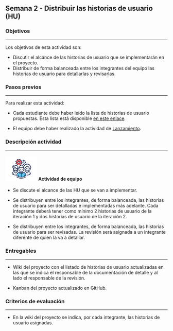 ## Semana 2 - Distribuir las historias de usuario (HU)

### Objetivos

---

Los objetivos de esta actividad son:

- Discutir el alcance de las historias de usuario que se implementarán en el proyecto.
- Distribuir de forma balanceada entre los integrantes del equipo las historias de usuario para detallarlas y revisarlas.

### Pasos previos

---

Para realizar esta actividad:

- Cada estudiante debe haber leído la lista de historias de usuario propuestas. Esta lista está disponible [en este enlace](s2_HU.md).

- El equipo debe haber realizado la actividad de [Lanzamiento](../semana1/s1_lanzamiento.md).

### Descripción actividad

---

#### ![](./../../assets/images/grupo.png) Actividad de equipo

- Se discute el alcance de las HU que se van a implementar.

- Se distribuyen entre los integrantes, de forma balanceada, las historias de usuario para ser detalladas e implementadas más adelante. Cada integrante deberá tener como mínimo 2 historias de usuario de la iteración 1 y dos historias de usuario de la iteración 2.

- Se distribuyen entre los integrantes, de forma balanceada, las historias de usuario para ser revisadas. La revisión será asignada a un integrante diferente de quien la va a detallar.

### Entregables

---

- Wiki del proyecto con el listado de historias de usuario actualizadas en las que se indica
  el responsable de la documentación de detalle y al lado el responsable de la revisión.

- Kanban del proyecto actualizado en GitHub.

### Criterios de evaluación

---

- En la wiki del proyecto se indica, por cada integrante, las historias de usuario asignadas.
